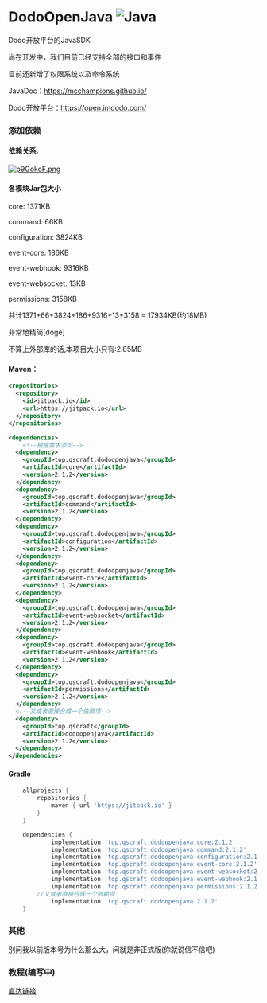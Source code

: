 ﻿# DodoOpenJava <img src="https://img.shields.io/badge/java-%23ED8B00.svg?style=for-the-badge&logo=java&logoColor=white" alt="Java">
Dodo开放平台的JavaSDK

尚在开发中，我们目前已经支持全部的接口和事件

目前还新增了权限系统以及命令系统

JavaDoc：https://mcchampions.github.io/

Dodo开放平台：https://open.imdodo.com/

### 添加依赖
#### 依赖关系:
[![p9GokoF.png](https://s1.ax1x.com/2023/05/02/p9GokoF.png)](https://imgse.com/i/p9GokoF)
#### 各模块Jar包大小
core: 1371KB

command: 66KB

configuration: 3824KB

event-core: 186KB

event-webhook: 9316KB

event-websocket: 13KB

permissions: 3158KB

共计1371+66+3824+186+9316+13+3158 = 17934KB(约18MB)

非常地精简[doge]

不算上外部库的话,本项目大小只有:2.85MB
#### Maven：
```xml
<repositories>
  <repository>
    <id>jitpack.io</id>
    <url>https://jitpack.io</url>
  </repository>
</repositories>
```
```xml
<dependencies>
    <!--根据需求添加-->
  <dependency>
    <groupId>top.qscraft.dodoopenjava</groupId>
    <artifactId>core</artifactId>
    <version>2.1.2</version>
  </dependency>
  <dependency>
    <groupId>top.qscraft.dodoopenjava</groupId>
    <artifactId>command</artifactId>
    <version>2.1.2</version>
  </dependency>
  <dependency>
    <groupId>top.qscraft.dodoopenjava</groupId>
    <artifactId>configuration</artifactId>
    <version>2.1.2</version>
  </dependency>
  <dependency>
    <groupId>top.qscraft.dodoopenjava</groupId>
    <artifactId>event-core</artifactId>
    <version>2.1.2</version>
  </dependency>
  <dependency>
    <groupId>top.qscraft.dodoopenjava</groupId>
    <artifactId>event-websocket</artifactId>
    <version>2.1.2</version>
  </dependency>
  <dependency>
    <groupId>top.qscraft.dodoopenjava</groupId>
    <artifactId>event-webhook</artifactId>
    <version>2.1.2</version>
  </dependency>
  <dependency>
    <groupId>top.qscraft.dodoopenjava</groupId>
    <artifactId>permissions</artifactId>
    <version>2.1.2</version>
  </dependency>
  <!--又或者直接合成一个依赖项-->
  <dependency>
    <groupId>top.qscraft</groupId>
    <artifactId>dodoopenjava</artifactId>
    <version>2.1.2</version>
  </dependency>
</dependencies>
```
#### Gradle
```groovy
	allprojects {
		repositories {
			maven { url 'https://jitpack.io' }
		}
	}

	dependencies {
	        implementation 'top.qscraft.dodoopenjava:core:2.1.2'
	        implementation 'top.qscraft.dodoopenjava:command:2.1.2'
	        implementation 'top.qscraft.dodoopenjava:configuration:2.1.2'
	        implementation 'top.qscraft.dodoopenjava:event-core:2.1.2'
	        implementation 'top.qscraft.dodoopenjava:event-websocket:2.1.2'
	        implementation 'top.qscraft.dodoopenjava:event-webhook:2.1.2'
	        implementation 'top.qscraft.dodoopenjava:permissions:2.1.2'
		//又或者直接合成一个依赖项
	        implementation 'top.qscraft:dodoopenjava:2.1.2'
    }
```

### 其他
别问我以前版本号为什么那么大，问就是非正式版(你就说信不信吧)
### 教程(编写中)
[直达链接](https://www.showdoc.com.cn/DodoOpenJava/)
